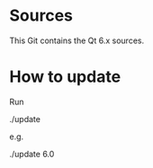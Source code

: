 # Sources

This Git contains the Qt 6.x sources.

# How to update

Run

./update <version>

e.g.

./update 6.0
